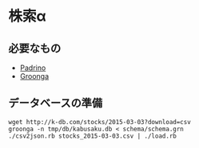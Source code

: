 # 株索α

## 必要なもの

* [Padrino](http://jp.padrinorb.com/)
* [Groonga](http://groonga.org/ja/)

## データベースの準備

```
wget http://k-db.com/stocks/2015-03-03?download=csv
groonga -n tmp/db/kabusaku.db < schema/schema.grn
./csv2json.rb stocks_2015-03-03.csv | ./load.rb
```
